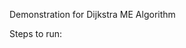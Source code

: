 Demonstration for Dijkstra ME Algorithm
                    
Steps to run:

                        
